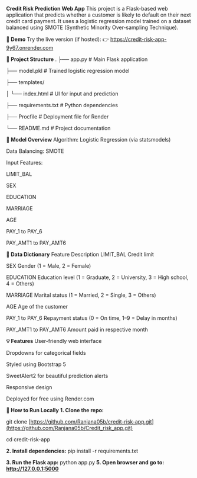  **Credit Risk Prediction Web App**
This project is a Flask-based web application that predicts whether a customer is likely to default on their next credit card payment. It uses a logistic regression model trained on a dataset balanced using SMOTE (Synthetic Minority Over-sampling Technique).

**🚀 Demo**
Try the live version (if hosted):
👉 https://credit-risk-app-9y67.onrender.com

**📂 Project Structure**
.
├── app.py                 # Main Flask application

├── model.pkl              # Trained logistic regression model

├── templates/

│   └── index.html         # UI for input and prediction

├── requirements.txt       # Python dependencies

├── Procfile               # Deployment file for Render

└── README.md              # Project documentation


**🧠 Model Overview**
Algorithm: Logistic Regression (via statsmodels)

Data Balancing: SMOTE

Input Features:

LIMIT_BAL

SEX

EDUCATION

MARRIAGE

AGE

PAY_1 to PAY_6

PAY_AMT1 to PAY_AMT6

**📘 Data Dictionary**
Feature	Description
LIMIT_BAL	Credit limit 

SEX	Gender (1 = Male, 2 = Female)

EDUCATION	Education level (1 = Graduate, 2 = University, 3 = High school, 4 = Others)

MARRIAGE	Marital status (1 = Married, 2 = Single, 3 = Others)

AGE	Age of the customer

PAY_1 to PAY_6	Repayment status (0 = On time, 1–9 = Delay in months)

PAY_AMT1 to PAY_AMT6	Amount paid in respective month

**💡 Features**
User-friendly web interface

Dropdowns for categorical fields

Styled using Bootstrap 5

SweetAlert2 for beautiful prediction alerts

Responsive design

Deployed for free using Render.com

**🧪 How to Run Locally**
**1. Clone the repo:**

git clone [https://github.com/Ranjana05b/credit-risk-app.git](https://github.com/Ranjana05b/Credit_risk_app.git)

cd credit-risk-app

**2. Install dependencies:**
pip install -r requirements.txt

**3. Run the Flask app:**
python app.py
**5. Open browser and go to: http://127.0.0.1:5000**
